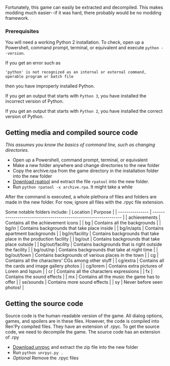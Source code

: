 Fortunately, this game can easily be extracted and decompiled. This makes modding much easier--if it was hard, there probably would be no modding framework.

### Prerequisites

You will need a working Python 2 installation. To check, open up a Powershell, command prompt, terminal, or equivalent and execute `python --version`.

If you get an error such as

    'python' is not recognized as an internal or external command, operable program or batch file

then you have improperly installed Python.

If you get an output that starts with `Python 3`, you have installed the incorrect version of Python.

If you get an output that starts with `Python 2`, you have installed the correct version of Python.

## Getting media and compiled source code
*This assumes you know the basics of command line, such as changing directories.*

* Open up a Powershell, command prompt, terminal, or equivalent
* Make a new folder anywhere and change directories to the new folder
* Copy the archive.rpa from the game directory in the installation folder into the new folder
* [Download rpatool](https://github.com/Shizmob/rpatool/archive/master.zip) and extract the file `rpatool` into the new folder.
* Run `python rpatool -x archive.rpa`. It might take a while

After the command is executed, a whole plethora of files and folders are made in the new folder. For now, ignore all files with the .rpyc file extension.

Some notable folders include:
|     Location    |                             Purpose                             |
| --------------- | --------------------------------------------------------------- |
| achievements    | Contains all the achievement icons                              |
| bg              | Contains all the backgrounds                                    |
| bg/in           | Contains backgrounds that take place inside                     |
| bg/in/apts      | Contains apartment backgrounds                                  |
| bg/in/facility  | Contains backgrounds that take place in the production facility |
| bg/out          | Contains backgrounds that take place outside                    |
| bg/out/facility | Contains backgrounds that is right outside the facility         |
| bg/out/np       | Contains backgrounds that take at night time                    |
| bg/out/town     | Contains backgrounds of various places in the town              |
| cg              | Contains all the characters' CGs among other stuff              |
| cg/extra        | Contains all the cards and image gallery photos                 |
| cg/lorem        | Contains extra pictures of Lorem and Ispum                      |
| cr              | Contains all the characters expressions                         |
| fx              | Contains the sound effects                                      |
| mx              | Contains all the music the game has to offer                    |
| se/sounds       | Contains more sound effects                                     |
| sy              | Never before seen photos!                                       |

## Getting the source code

Source code is the human-readable version of the game. All dialog options, games, and spoilers are in these files.
However, the code is compiled into Ren'Py compiled files. They have an extension of .rpyc.
To get the source code, we need to decompile the game. The source code has an extension of .rpy

* [Download unrpyc](https://github.com/CensoredUsername/unrpyc/archive/master.zip) and extract the zip file into the new folder
* Run `python unrpyc.py .`
* *Optional* Remove the .rpyc files
